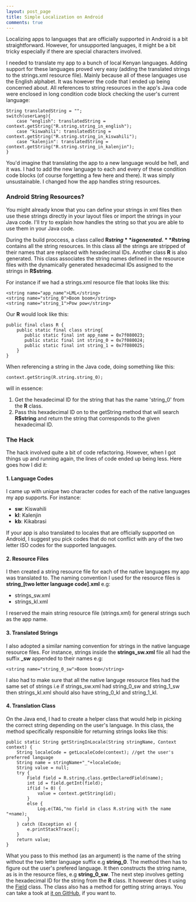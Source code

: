 ```yaml
---
layout: post_page
title: Simple Localization on Android
comments: true
---
```


Localizing apps to languages that are officially supported in Android is a bit straightforward. However, for unsupported languages, it might be a bit tricky especially if there are special characters involved.

I needed to translate my app to a bunch of local Kenyan languages. Adding support for these languages proved very easy (adding the translated strings to the strings.xml resource file). Mainly because all of these languages use the English alphabet. It was however the code that I ended up being concerned about. All references to string resources in the app's Java code were enclosed in long condition code block checking the user's current language:

    String translatedString = "";
    switch(userLang){
        case "english": translatedString = context.getString("R.string.string_in_english");
        case "kiswahili": translatedString = context.getString("R.string.string_in_kiswahili");
        case "kalenjin": translatedString = context.getString("R.string.string_in_kalenjin");
    }

You'd imagine that translating the app to a new language would be hell, and it was. I had to add the new language to each and every of these condition code blocks (of course forgetting a few here and there). It was simply unsustainable. I changed how the app handles string resources.


### Android String Resources?

You might already know that you can define your strings in xml files then use these strings directly in your layout files or import the strings in your Java code. I'll try to explain how handles the string so that you are able to use them in your Java code.

During the build proccess, a class called **R$string** is generated. **R$string** contains all the string resources. In this class all the strings are stripped of their names that are replaced with hexadecimal IDs. Another class **R** is also generated. This class associates the string names defined in the resource files with the dynamically generated hexadecimal IDs assigned to the strings in **R$string**.

For instance if we had a strings.xml resource file that looks like this:

    <string name="app_name">LML</string>
    <string name="string_0">Boom boom</string>
    <string name="string_1">Pow pow</string>

Our **R** would look like this:

    public final class R {
        public static final class string{
           public static final int app_name = 0x7f080023;
           public static final int string_0 = 0x7f080024;
           public static final int string_1 = 0x7f080025;
        }
    }

When referencing a string in the Java code, doing something like this:

    context.getString(R.string.string_0);

will in essence:

 1. Get the hexadecimal ID for the string that has the name 'string_0' from the **R** class.
 2. Pass this hexadecimal ID on to the getString method that will search **R$string** and return the string that corresponds to the given hexadecimal ID.


### The Hack

The hack involved quite a bit of code refactoring. However, when I got things up and running again, the lines of code ended up being less. Here goes how I did it:


#### 1. Language Codes

I came up with unique two character codes for each of the native languages my app supports. For instance:

 - **sw**: Kiswahili
 - **kl**: Kalenjin
 - **kb**: Kikabrasi

If your app is also translated to locales that are officially supported on Android, I suggest you pick codes that do not conflict with any of the two letter ISO codes for the supported languages.


#### 2. Resource Files

I then created a string resource file for each of the native languages my app was translated to. The naming convention I used for the resource files is **string_[two letter language code].xml** e.g:

 - strings_sw.xml
 - strings_kl.xml

I reserved the main string resource file (strings.xml) for general strings such as the app name.


#### 3. Translated Strings

I also adopted a similar naming convention for strings in the native language resource files. For instance, strings inside the **strings_sw.xml** file all had the suffix **_sw** appended to their names e.g:

    <string name="string_0_sw">Boom boom</string>

I also had to make sure that all the native languge resource files had the same set of strings i.e if strings_sw.xml had string_0_sw and string_1_sw then strings_kl.xml should also have string_0_kl and string_1_kl.


#### 4. Translation Class

On the Java end, I had to create a helper class that would help in picking the correct string depending on the user's language. In this class, the method specifically responsible for returning strings looks like this:

    public static String getStringInLocale(String stringName, Context context) {
        String localeCode = getLocaleCode(context); //get the user's preferred language
        String name = stringName+"_"+localeCode;
        String value = null;
        try {
            Field field = R.string.class.getDeclaredField(name);
            int id = field.getInt(field);
            if(id != 0) {
                value = context.getString(id);
            }
            else {
                Log.e(TAG,"no field in class R.string with the name "+name);
            }
        } catch (Exception e) {
            e.printStackTrace();
        }
        return value;
    }

What you pass to this method (as an argument) is the name of the string without the two letter language suffix e.g **string_0**. The method then has to figure out the user's prefered language. It then constructs the string name, as is in the resource files, e.g **string_0_sw**. The next step involves getting the hexadecimal ID for the string from the **R** class. It however does it using the [Field](http://docs.oracle.com/javase/7/docs/api/java/lang/reflect/Field.html) class. The class also has a method for getting string arrays. You can take a took at [it on GitHub](https://github.com/jasonrogena/ngombe_planner-android/blob/master/NgombePlanner/src/main/java/org/cgiar/ilri/np/farmer/backend/Locale.java), if you want to.
